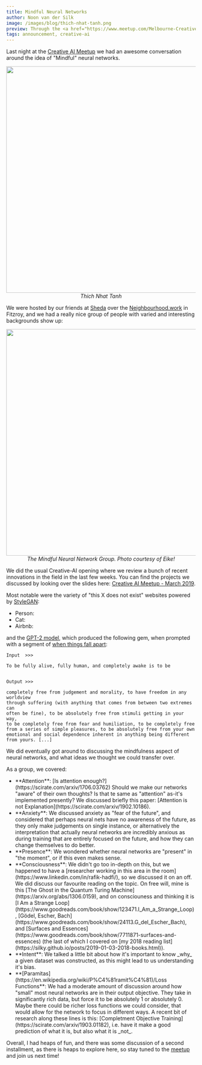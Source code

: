```yaml
---
title: Mindful Neural Networks
author: Noon van der Silk
image: /images/blog/thich-nhat-tanh.png
preview: Through the <a href="https://www.meetup.com/Melbourne-Creative-AI-Meetup/">Creative AI Meetup</a> we explored ideas at the intersection of mindfulness and neural networks.
tags: announcement, creative-ai
---
```


Last night at the [Creative AI
Meetup](https://www.meetup.com/Melbourne-Creative-AI-Meetup/) we had an awesome
conversation around the idea of "Mindful" neural networks.

<center>
<img width="600" src="/images/blog/thich-nhat-tanh.png" />
<br />
<i>Thich Nhat Tanh</i>
</center>

We were hosted by our friends at [Sheda](https://sheda.ltd) over the
[Neighbourhood.work](https://neighbourhood.work) in Fitzroy, and we had a
really nice group of people with varied and interesting backgrounds show up:

<center>
<a href="/images/blog/creative-ai-march-2019.jpg"><img width="600" src="/images/blog/creative-ai-march-2019.jpg" /></a>
<br />
<i>The Mindful Neural Network Group. Photo courtesy of Eike!</i>
</center>

We did the usual Creative-AI opening where we review a bunch of recent
innovations in the field in the last few weeks. You can find the projects we
discussed by looking over the slides here: [Creative AI Meetup - March
2019](https://docs.google.com/presentation/d/167A6XXp9NIOb0tPTls51PveyMgKjGEEpKaeospVr54g/edit).

<!--more-->

Most notable were the variety of "this X does not exist" websites powered by
[StyleGAN](https://github.com/NVlabs/stylegan):

<ul class="normal">
  <li>Person:  <https://thispersondoesnotexist.com> </li>
  <li>Cat: <https://thiscatdoesnotexist.com> </li>
  <li>Airbnb: <https://thisrentaldoesnotexist.com> </li>
</ul>

and the [GPT-2 model](https://github.com/openai/gpt-2), which produced the
following gem, when prompted with a segment of [when things fall
apart](https://www.goodreads.com/book/show/687278.When_Things_Fall_Apart):
    
```
Input  >>>

To be fully alive, fully human, and completely awake is to be


Output >>>

completely free from judgement and morality, to have freedom in any worldview
through suffering (with anything that comes from between two extremes can
often be fine), to be absolutely free from stimuli getting in your way,
to be completely free from fear and humiliation, to be completely free
from a series of simple pleasures, to be absolutely free from your own
emotional and social dependence inherent in anything being different
from yours. [...]
```

We did eventually got around to discussing the mindfulness aspect of neural
networks, and what ideas we thought we could transfer over.

As a group, we covered:

<ul class="normal">
<li> **Attention**: [Is attention
enough?](https://scirate.com/arxiv/1706.03762) Should we make our networks
"aware" of their own thoughts? Is that te same as "attention" as-it's
implemented presently? We discussed briefly this paper: [Attention is not
Explanation](https://scirate.com/arxiv/1902.10186).
</li>
<li> **Anxiety**: We discussed anxiety as "fear of the future",
and considered that perhaps neural nets have no awareness of the future, as
they only make judgements on single instance, or alternatively the
interpretation that actually neural networks are incredibly anxious as during
training that are entirely focused on the future, and how they can change
themselves to do better.
</li>
<li> **Presence**: We wondered whether neural networks are "present" in "the
moment", or if this even makes sense.
</li>
<li> **Consciousness**: We didn't go too in-depth on this, but we happened to
have a [researcher working in this area in the
room](https://www.linkedin.com/in/rafik-hadfi/), so we discussed it on an off.
We did discuss our favourite reading on the topic. On free will, mine is this
[The Ghost in the Quantum Turing Machine](https://arxiv.org/abs/1306.0159),
and on consciouness and thinking it is [I Am a Strange
Loop](https://www.goodreads.com/book/show/123471.I_Am_a_Strange_Loop), [Gödel,
Escher, Bach](https://www.goodreads.com/book/show/24113.G_del_Escher_Bach),
and [Surfaces and
Essences](https://www.goodreads.com/book/show/7711871-surfaces-and-essences)
(the last of which I covered on [my 2018 reading
 list](https://silky.github.io/posts/2019-01-03-2018-books.html)).
</li>
<li> **Intent**: We talked a little bit about how it's important to know _why_
a given dataset was constructed, as this might lead to us understanding it's
bias.
</li>
<li> **[Paramitas](https://en.wikipedia.org/wiki/P%C4%81ramit%C4%81)/Loss Functions**: We had a moderate amount of discussion
around how "small" most neural networks are in their output objective. They
take in significantly rich data, but force it to be absolutely 1 or absolutely
0. Maybe there could be richer loss functions we could consider, that would
allow for the network to focus in different ways. A recent bit of research
along these lines is this: [Completment Objective
Training](https://scirate.com/arxiv/1903.01182), i.e. have it make a good
prediction of what it is, but also what it is _not_.
</li>
</ul>

Overall, I had heaps of fun, and there was some discussion of a second
installment, as there is heaps to explore here, so stay tuned to the
[meetup](https://www.meetup.com/Melbourne-Creative-AI-Meetup/) and join us next
time!
